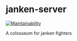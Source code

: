 # janken-server

[![Maintainability](https://api.codeclimate.com/v1/badges/f4718f513bd5ea04d5ed/maintainability)](https://codeclimate.com/github/pb10001/janken-server/maintainability)

A colosseum for janken fighters

